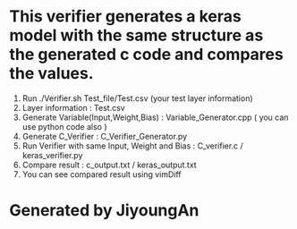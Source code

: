 # This verifier generates a keras model with the same structure as the generated c code and compares the values.

1. Run ./Verifier.sh Test_file/Test.csv (your test layer information)
2. Layer information : Test.csv
3. Generate Variable(Input,Weight,Bias) : Variable_Generator.cpp ( you can use python code also )
4. Generate C_Verifier : C_Verifier_Generator.py
5. Run Verifier with same Input, Weight and Bias : C_verifier.c / keras_verifier.py
6. Compare result : c_output.txt / keras_output.txt
7. You can see compared result using vimDiff
# Generated by JiyoungAn
